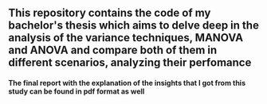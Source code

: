 ## This repository contains the code of my bachelor's thesis which aims to delve deep in the analysis of the variance techniques, MANOVA and ANOVA and compare both of them in different scenarios, analyzing their perfomance

#### The final report with the explanation of the insights that I got from this study can be found in pdf format as well
